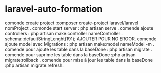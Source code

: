 # laravel-auto-formation

comonde create project :composer create-project laravel/laravel nomProject .
comonde start server : php artisan serve .
comende ajoute controllers : php artisan make:controller nameController .
schema::defaultStringLenght(191); AJOUTER POUR NO EROOR.
comende ajoute model avec Migrations : php artisan make:model nameModel -m .
comende pour ajoute les table dans la baseDone : php artisan migrate .
comende pour suprime les table dans la baseDone :php artisan migrate:rollback .
comende pour mise à jour les table dans la baseDone :php artisan migrate:refresh.

